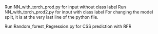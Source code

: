 Run NN_with_torch_prod.py for input without class label
Run NN_with_torch_prod2.py for input with class label
For changing the model split, it is at the very last line of the python file. 

Run Random_forest_Regression.py for CSS prediction with RFR